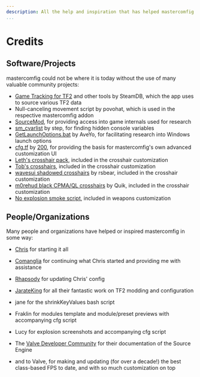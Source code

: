 ```yaml
---
description: All the help and inspiration that has helped mastercomfig be even better.
...
```


# Credits

## Software/Projects

mastercomfig could not be where it is today without the use of many valuable community projects:

- [Game Tracking for TF2](https://github.com/SteamDatabase/GameTracking-TF2) and other tools by SteamDB, which the app uses to source various TF2 data
- Null-canceling movement script by povohat, which is used in the respective mastercomfig addon
- [SourceMod](https://www.sourcemod.net/credits.php), for providing access into game internals used for research
- [sm_cvarlist](https://forums.alliedmods.net/showthread.php?p=1298262) by step, for finding hidden console variables
- [GetLaunchOptions.bat](https://pastebin.com/bhQrywES) by AveYo, for facilitating research into Windows launch options
- [cfg.tf](https://github.com/mkrl/cfgtf) by [200](https://steamcommunity.com/id/2x100/), for providing the basis for mastercomfig's own advanced customization UI
- [Leth's crosshair pack](https://www.teamfortress.tv/35367/vtf-crosshair-pack), included in the crosshair customization
- [Tob's crosshairs](https://www.teamfortress.tv/56226/tobs-crosshairs), included in the crosshair customization
- [wavesui shadowed crosshairs](https://www.teamfortress.tv/33387/wavesui) by rsbear, included in the crosshair customization
- [m0rehud black CPMA/QL crosshairs](https://www.teamfortress.tv/30008/m0rehud-black) by Quik, included in the crosshair customization
- [No explosion smoke script](https://www.teamfortress.tv/25647/no-explosion-smoke-script), included in weapons customization

## People/Organizations

Many people and organizations have helped or inspired mastercomfig in some way:

- [Chris](https://chrisdown.name/tf2/) for starting it all

- [Comanglia](https://www.teamfortress.tv/25328/comanglias-config-fps-guide) for
  continuing what Chris started and providing me with assistance

- [Rhapsody](https://rhapsodysl.github.io/perfconfig/) for updating Chris' config

- [JarateKing](https://github.com/JarateKing) for all their fantastic work on TF2 modding and configuration

- jane for the shrinkKeyValues bash script

- Fraklin for modules template and module/preset previews with accompanying cfg script

- Lucy for explosion screenshots and accompanying cfg script

- The [Valve Developer Community](https://developer.valvesoftware.com/wiki/Main_Page)
  for their documentation of the Source Engine

- and to Valve, for making and updating (for over a decade!) the best class-based FPS to date, and with so
  much customization on top
